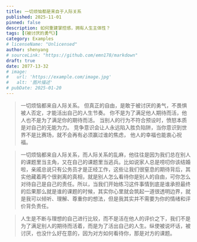```yaml
---
title: 一切烦恼都是来自于人际关系
published: 2025-11-01
pinned: false
description: 如何重建掌控感，拥有人生主体性？
tags: [《被讨厌的勇气》]
category: Examples
# licenseName: "Unlicensed"
author: shenyang
# sourceLink: "https://github.com/emn178/markdown"
draft: true
date: 2077-13-32
# image:
#   url: 'https://example.com/image.jpg'
#   alt: '图片描述'
# pubDate: 2025-01-20
---
```


> 一切烦恼都来自人际关系。
> 但真正的自由，是敢于被讨厌的勇气，不畏惧被人否定，才能活出自己的人生节奏。
> 你不是为了满足他人期待而活，他人也不是为了满足你的期待而活。
> 当别人的行为不符合预设时，愤怒本质是对自己的无能为力。
> 竞争意识会让人永远陷入胜负陷阱，当你意识到世界不是比赛场，就不会再有必须赢过谁的焦虑，
> 他人的幸福也能衷心祝福。

> 一切烦恼都来自人际关系，而人际关系的乱麻，他往往是因为我们总在别人的课题里当主角，又在自己的课题里当逃兵。比如说家人总是唠叨你该结婚啦，亲戚总说只有公务员才是正经工作，这些让我们很窒息的期待背后，其实他藏着两个很剥离的真相，就是别人怎么看待你是别人的自由，可你怎么对待自己是自己的责任。所以，当我们开始练习这件事情到底是谁承担最终的后果那么就是谁的课题的时候，其实你心里就会筑起一道很透明边界，就是我可以倾听、理解、尊重你的想法，但是我其实并不需要为你的情绪和评价背负责任。

> 人生是不断与理想的自己进行比较，而不是活在他人的评价之下，我们不是为了满足别人的期待而活着，而是为了活出自己的人生。纵使被说坏话，被讨厌，也没什么好在意的，因为对方如何看待你，那是对方的课题。


